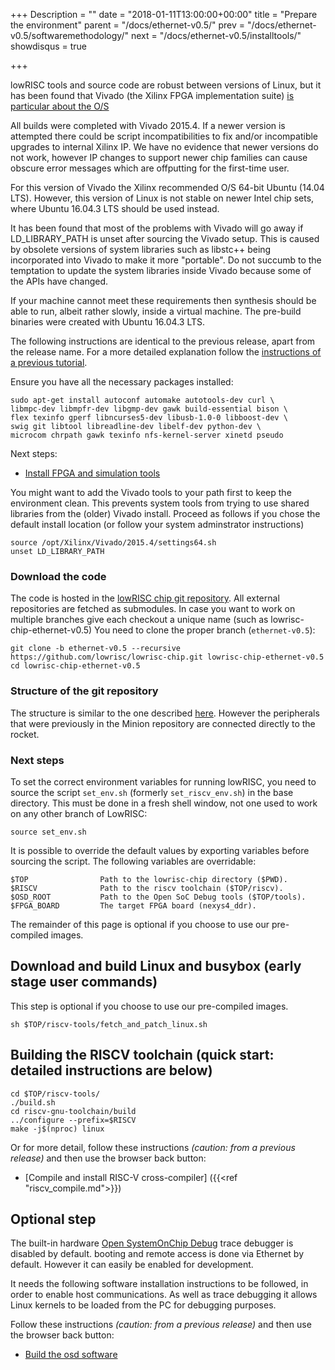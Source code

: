 +++
Description = ""
date = "2018-01-11T13:00:00+00:00"
title = "Prepare the environment"
parent = "/docs/ethernet-v0.5/"
prev = "/docs/ethernet-v0.5/softwaremethodology/"
next = "/docs/ethernet-v0.5/installtools/"
showdisqus = true

+++

lowRISC tools and source code are robust between versions of Linux, but it has been
found that
Vivado (the Xilinx FPGA implementation suite) [is particular about the O/S](https://www.xilinx.com/support/answers/54242.html)

All builds were completed with Vivado 2015.4. If a newer version is attempted there could be script incompatibilities to fix and/or incompatible upgrades to internal Xilinx IP. We have no evidence that newer versions do not work, however IP changes to support newer chip families can cause obscure error messages which are offputting for the first-time user.

For this version of Vivado the Xilinx recommended O/S 64-bit Ubuntu (14.04 LTS).
However, this version of Linux is not stable on newer Intel chip sets, where Ubuntu 16.04.3 LTS should be used instead.

It has been found that most of the problems with Vivado will go away if LD\_LIBRARY\_PATH is unset after sourcing the Vivado setup. 
This is caused by obsolete versions of system libraries such as  libstc++ being incorporated into Vivado to make it more "portable".
Do not succumb to the temptation to update the system libraries inside Vivado because some of the APIs have changed.

If your machine cannot meet these requirements then synthesis should be able to run, albeit rather slowly, inside a virtual machine.
The pre-build binaries were created with Ubuntu 16.04.3 LTS.

The following instructions are identical to the previous release, apart from the release name.
For a more detailed explanation follow the
[instructions of a previous tutorial](/docs/untether-v0.2/dev-env).

Ensure you have all the necessary packages installed:

    sudo apt-get install autoconf automake autotools-dev curl \
    libmpc-dev libmpfr-dev libgmp-dev gawk build-essential bison \
    flex texinfo gperf libncurses5-dev libusb-1.0-0 libboost-dev \
    swig git libtool libreadline-dev libelf-dev python-dev \
    microcom chrpath gawk texinfo nfs-kernel-server xinetd pseudo 

Next steps:

 * [Install FPGA and simulation tools](/docs/ethernet-v0.5/installtools)

You might want to add the Vivado tools to your path first to keep the environment clean. This prevents system tools
from trying to use shared libraries from the (older) Vivado install. Proceed as follows if you chose the default install
location (or follow your system adminstrator instructions)

    source /opt/Xilinx/Vivado/2015.4/settings64.sh
    unset LD_LIBRARY_PATH

### Download the code

The code is hosted in the
[lowRISC chip git repository](https://github.com/lowrisc/lowrisc-chip). All
external repositories are fetched as submodules. In case you want to work on multiple branches
give each checkout a unique name (such as lowrisc-chip-ethernet-v0.5)
You need to clone the
proper branch (`ethernet-v0.5`):

    git clone -b ethernet-v0.5 --recursive https://github.com/lowrisc/lowrisc-chip.git lowrisc-chip-ethernet-v0.5
    cd lowrisc-chip-ethernet-v0.5

### Structure of the git repository

The structure is similar to the one described
[here](/docs/untether-v0.2/dev-env/#gitstruct). However
the peripherals that were previously in the Minion repository are connected directly to the rocket.

### Next steps
    
To set the correct environment variables for running lowRISC, you need to
source the script `set_env.sh` (formerly `set_riscv_env.sh`) in the base directory.
This must be done in a fresh shell window, not one used to work on any other branch of LowRISC:

    source set_env.sh

It is possible to override the default values by exporting variables before sourcing the script.
The following variables are overridable:

    $TOP                Path to the lowrisc-chip directory ($PWD).
    $RISCV              Path to the riscv toolchain ($TOP/riscv).
    $OSD_ROOT           Path to the Open SoC Debug tools ($TOP/tools).
    $FPGA_BOARD         The target FPGA board (nexys4_ddr).

The remainder of this page is optional if you choose to use our pre-compiled images.

## Download and build Linux and busybox (early stage user commands)

This step is optional if you choose to use our pre-compiled images.

    sh $TOP/riscv-tools/fetch_and_patch_linux.sh

## Building the RISCV toolchain (quick start: detailed instructions are below)

    cd $TOP/riscv-tools/
    ./build.sh
    cd riscv-gnu-toolchain/build
    ../configure --prefix=$RISCV
    make -j$(nproc) linux

Or for more detail, follow these instructions _(caution: from a previous release)_ and then use the browser back button:

 * [Compile and install RISC-V cross-compiler] ({{<ref "riscv_compile.md">}})

## Optional step

The built-in hardware [Open SystemOnChip Debug](http://opensocdebug.org) trace debugger is disabled by default.
booting and remote access is done via Ethernet by default. However it can easily be enabled for development.

It needs the following software installation instructions to be followed, in order to enable host communications.
As well as trace debugging it allows Linux kernels to be loaded from the PC for debugging purposes.

Follow these instructions _(caution: from a previous release)_ and then use the browser back button:

 * [Build the osd software](/docs/debug-v0.3/osdsoftware)

